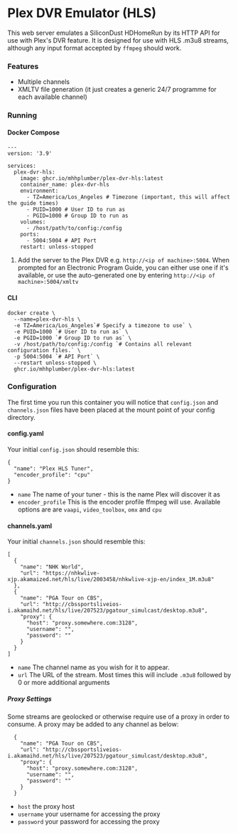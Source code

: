 # Plex DVR Emulator (HLS)
This web server emulates a SiliconDust HDHomeRun by its HTTP API for use with Plex's DVR feature.
It is designed for use with HLS .m3u8 streams, although any input format accepted by `ffmpeg` should work.

### Features
- Multiple channels
- XMLTV file generation (it just creates a generic 24/7 programme for each available channel)

### Running
#### Docker Compose
```
---
version: '3.9'

services:
  plex-dvr-hls:
    image: ghcr.io/mhhplumber/plex-dvr-hls:latest
    container_name: plex-dvr-hls
    environment:
      - TZ=America/Los_Angeles # Timezone (important, this will affect the guide times)
      - PUID=1000 # User ID to run as
      - PGID=1000 # Group ID to run as
    volumes:
      - /host/path/to/config:/config
    ports:
      - 5004:5004 # API Port
    restart: unless-stopped
```
1. Add the server to the Plex DVR e.g. `http://<ip of machine>:5004`. When prompted for an Electronic Program Guide, you can either use one if it's available, or use the auto-generated one by entering `http://<ip of machine>:5004/xmltv`

#### CLI
```
docker create \
  --name=plex-dvr-hls \
  -e TZ=America/Los_Angeles`# Specify a timezone to use` \
  -e PUID=1000 `# User ID to run as` \
  -e PGID=1000 `# Group ID to run as` \
  -v /host/path/to/config:/config `# Contains all relevant configuration files.` \
  -p 5004:5004 `# API Port` \
  --restart unless-stopped \
  ghcr.io/mhhplumber/plex-dvr-hls:latest
```

### Configuration
The first time you run this container you will notice that `config.json` and `channels.json` files have been placed at the mount point of your config directory.

#### config.yaml
Your initial `config.json` should resemble this:
```
{
  "name": "Plex HLS Tuner",
  "encoder_profile": "cpu"
}
```
* `name` The name of your tuner - this is the name Plex will discover it as
* `encoder_profile` This is the encoder profile ffmpeg will use. Available options are are `vaapi`, `video_toolbox`, `omx` and `cpu`

#### channels.yaml
Your initial `channels.json` should resemble this:
```
[
  {
    "name": "NHK World",
    "url": "https://nhkwlive-xjp.akamaized.net/hls/live/2003458/nhkwlive-xjp-en/index_1M.m3u8"
  },
  {
    "name": "PGA Tour on CBS",
    "url": "http://cbssportsliveios-i.akamaihd.net/hls/live/207523/pgatour_simulcast/desktop.m3u8",
    "proxy": {
      "host": "proxy.somewhere.com:3128",
      "username": "",
      "password": ""
    }
  }
]
```
* `name` The channel name as you wish for it to appear.
* `url` The URL of the stream. Most times this will include `.m3u8` followed by 0 or more additional arguments

##### Proxy Settings
Some streams are geolocked or otherwise require use of a proxy in order to consume.
A proxy may be added to any channel as below:
```
  {
    "name": "PGA Tour on CBS",
    "url": "http://cbssportsliveios-i.akamaihd.net/hls/live/207523/pgatour_simulcast/desktop.m3u8",
    "proxy": {
      "host": "proxy.somewhere.com:3128",
      "username": "",
      "password": ""
    }
  }
```
* `host` the proxy host
* `username` your username for accessing the proxy
* `password` your password for accessing the proxy

